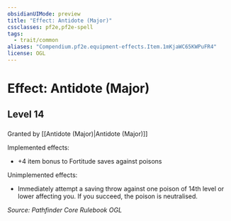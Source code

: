 ```yaml
---
obsidianUIMode: preview
title: "Effect: Antidote (Major)"
cssclasses: pf2e,pf2e-spell
tags:
  - trait/common
aliases: "Compendium.pf2e.equipment-effects.Item.1mKjaWC65KWPuFR4"
license: OGL
---
```

# Effect: Antidote (Major)
## Level 14
### 






Granted by [[Antidote (Major)|Antidote (Major)]]

Implemented effects:

*   +4 item bonus to Fortitude saves against poisons

Unimplemented effects:

*   Immediately attempt a saving throw against one poison of 14th level or lower affecting you. If you succeed, the poison is neutralised.

*Source: Pathfinder Core Rulebook*
*OGL*
